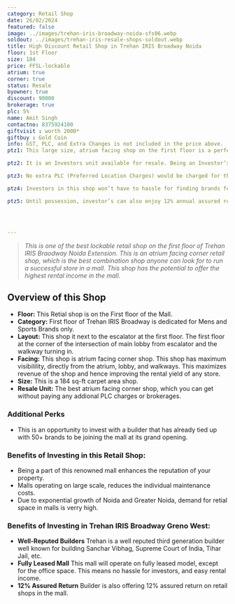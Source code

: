 ```yaml
---
category: Retail Shop
date: 26/02/2024
featured: false
image: ../images/trehan-iris-broadway-noida-sfs06.webp
soldout: ../images/trehan-iris-resale-shops-soldout.webp
title: High Discount Retail Shop in Trehan IRIS Broadway Noida
floor: 1st Floor
size: 184
price: FFSL-lockable
atrium: true
corner: true
status: Resale
byowner: true
discount: 90000
brokerage: true
plc: 5%
name: Amit Singh
contactno: 8375924100
giftvisit : worth 2000*
giftbuy : Gold Coin
info: GST, PLC, and Extra Changes is not included in the price above.
ptz1: This large size, atrium facing shop on the first floor is a perfect match for an established mens and sports brand. Trehan already has tied up with multiple such brand for renting shops upon opening.

ptz2: It is an Investors unit available for resale. Being an Investor’s unit being directly sold, there won’t be any brokerage included in the price.

ptz3: No extra PLC (Preferred Location Charges) would be charged for this shop even though the shop is atrium facing and right beside the escalators.

ptz4: Investors in this shop won’t have to hassle for finding brands for renting the shop to, this hassle will be taken care by the builder only.

ptz5: Until possession, investor’s can also enjoy 12% annual assured return by the builder.




---
```


> _This is one of the best lockable retail shop on the first floor of Trehan IRIS Braodway Noida Extension. This is an atrium facing corner retail shop, which is the best combination shop anyone can look for to run a successful store in a mall. This shop has the potential to offer the highest rental income in the mall._

## Overview of this Shop
* **Floor:** This Retial shop is on the First floor of the Mall.
* **Category:** First floor of Trehan IRIS Broadway is dedicated for Mens and Sports Brands only.
* **Layout:** This shop it next to the escalator at the first floor. The first floor at the corner of the intersection of main lobby from escalator and the walkway turning in.
* **Facing:** This shop is atrium facing corner shop. This shop has maximum visibilility, directly from the atrium, lobby, and walkways. This maximizes revenue of the shop and hence improving the rental yield of any store.
* **Size:** This is a 184 sq-ft carpet area shop.
* **Resale Unit:** The best atrium facing corner shop, which you can get without paying any addional PLC charges or brokerages.

### Additional Perks
* This is an opportunity to invest with a builder that has already tied up with 50+ brands to be joining the mall at its grand opening.

### Benefits of Investing in this Retail Shop:
* Being a part of this renowned mall enhances the reputation of your property.
* Malls operating on large scale, reduces the individual maintenance costs.
* Due to exponential growth of Noida and Greater Noida, demand for retial space in malls is verry high.

### Benefits of Investing in Trehan IRIS Broadway Greno West:
* **Well-Reputed Builders** Trehan is a well reputed third generation builder well known for building Sanchar Vibhag, Supreme Court of India, Tihar Jail, etc.
* **Fully Leased Mall** This mall will operate on fully leased model, except for the office space. This means no hassle for investors, and easy rental income.
* **12% Assured Return** Builder is also offering 12% assured return on retail shops in the mall.